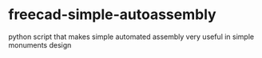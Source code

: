 # freecad-simple-autoassembly
python script that makes simple automated assembly very useful in simple monuments design
